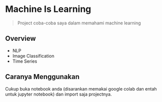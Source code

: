 # Machine Is Learning
> Project coba-coba saya dalam memahami machine learning



## Overview
- NLP
- Image Classification
- Time Series


## Caranya Menggunakan
Cukup buka notebook anda (disarankan memakai google colab dan entah untuk jupyter notebook) dan import saja projectnya. 
